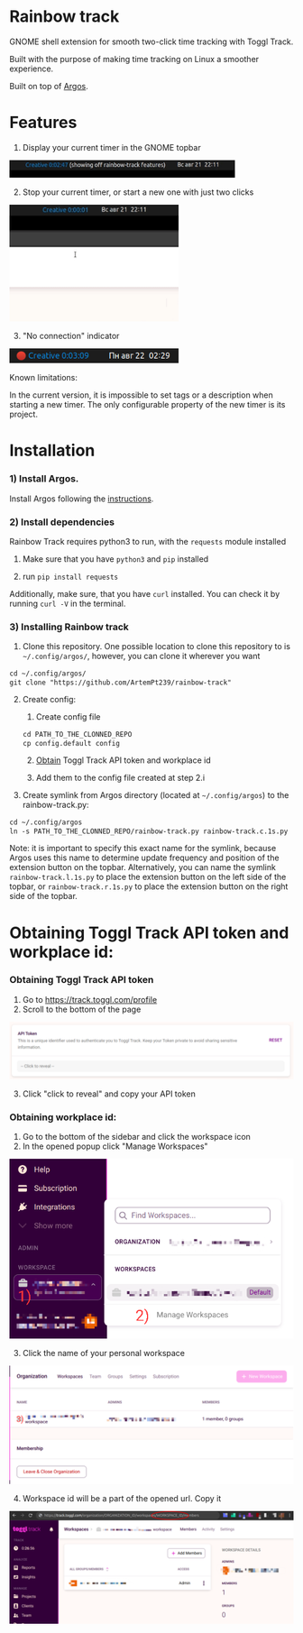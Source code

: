 # Rainbow track
GNOME shell extension for smooth two-click time tracking with Toggl Track.

Built with the purpose of making time tracking on Linux a smoother experience.

Built on top of [Argos](https://github.com/p-e-w/argos).

# Features

1) Display your current timer in the GNOME topbar

<img src="img/timer.gif" width="400"/>

2) Stop your current timer, or start a new one with just two clicks

<img src="img/stop_start_timer.gif" width="300"/>

3) "No connection" indicator

<img src="img/offline_indicator.png" width="300"/>

Known limitations:

In the current version, it is impossible to set tags or a description when starting a new timer. The only configurable 
property of the new timer is its project.

# Installation

### 1) Install Argos.
Install Argos following the [instructions](https://github.com/p-e-w/argos#installation).

### 2) Install dependencies

Rainbow Track requires python3 to run, with the `requests` module installed

1) Make sure that you have `python3` and `pip` installed

2) run `pip install requests`

Additionally, make sure, that you have `curl` installed.
You can check it by running `curl -V` in the terminal.


### 3) Installing Rainbow track

1) Clone this repository. One possible location to clone this repository to is `~/.config/argos/`, however, you can clone it wherever you want

```
cd ~/.config/argos/
git clone "https://github.com/ArtemPt239/rainbow-track"
```

2) Create config:
   1) Create config file
   ```
   cd PATH_TO_THE_CLONNED_REPO
   cp config.default config
   ```
   2) [Obtain](#Obtaining-Toggl-Track-API-token-and-workplace-id) Toggl Track API token and workplace id
   
   3) Add them to the config file created at step 2.i

3) Create symlink from Argos directory (located at `~/.config/argos`) to the rainbow-track.py:
```
cd ~/.config/argos
ln -s PATH_TO_THE_CLONNED_REPO/rainbow-track.py rainbow-track.c.1s.py
```
Note: it is important to specify this exact name for the symlink, because Argos uses this name to determine update 
frequency and position of the extension button on the topbar.
Alternatively, you can name the symlink `rainbow-track.l.1s.py` to place the extension button on the left side of the 
topbar, or `rainbow-track.r.1s.py` to place the extension button on the right side of the topbar.

# Obtaining Toggl Track API token and workplace id:

### Obtaining Toggl Track API token

1) Go to https://track.toggl.com/profile
2) Scroll to the bottom of the page

![](img/api_token.png)

3) Click "click to reveal" and copy your API token

### Obtaining workplace id:

1) Go to the bottom of the sidebar and click the workspace icon
2) In the opened popup click "Manage Workspaces"

![](img/workplace_id_1-2.png)

3) Click the name of your personal workspace

![](img/workplace_id_3.png)

4) Workspace id will be a part of the opened url. Copy it

![](img/workplace_id_4.png)


